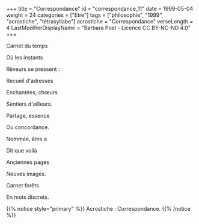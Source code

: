 +++
title = "Correspondance"
id = "correspondance_11"
date = 1999-05-04
weight = 24
categories = ["Etre"]
tags = ["philosophie", "1999", "acrostiche", "tétrasyllabe"]
acrostiche = "Correspondance"
verseLength = 4
LastModifierDisplayName = "Barbara Post - Licence CC BY-NC-ND 4.0"
+++

Carnet du temps

Où les instants

Rêveurs se pressent :

Recueil d'adresses

Enchantées, chœurs

Sentiers d'ailleurs.

Partage, essence

Ou concordance.

Nommée, âme a

Dit que voilà

Anciennes pages

Neuves images.

Carnet forêts

En mots discrets.

{{% notice style="primary" %}}
Acrostiche : Correspondance.
{{% /notice %}}
